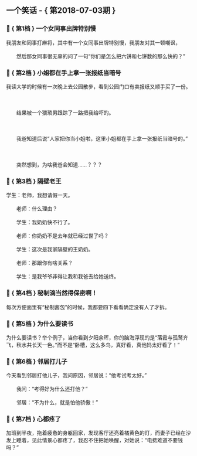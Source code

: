 ## 一个笑话 - { 第2018-07-03期 }
</hr>

### :jack_o_lantern: { 第1档 } 一个女同事出牌特别慢
我朋友和同事打麻将，其中有一个女同事出牌特别慢，我朋友对其一顿嘲讽，<br/><br/>　　然后那女同事很无辜的问了一句“你们是怎么把六饼和七饼数的那么快的？”


### :jack_o_lantern: { 第2档 } 小姐都在手上拿一张报纸当暗号
我读大学的时候有一次晚上去公园散步，看到公园门口有卖报纸又顺手买了一份。<br/><br/><br/><br/>　　结果被一个猥琐男跟踪了一路把我给吓的。<br/><br/><br/><br/>　　我爸知道后说“人家把你当小姐啦，这里小姐都在手上拿一张报纸当暗号的。”<br/><br/><br/><br/>　　突然想到，为啥我爸会知道……？？？


### :jack_o_lantern: { 第3档 } 隔壁老王
学生：老师，我想请假一天。<br/><br/>　　老师：什么理由？<br/><br/>　　学生：我奶奶快不行了。<br/><br/>　　老师：你奶奶不是去年就已经过世了吗？<br/><br/>　　学生：这次是我家隔壁的王奶奶。<br/><br/>　　老师：那跟你有啥关系？<br/><br/>　　学生：是我爷爷非得让我和我爸去给她送终。


### :jack_o_lantern: { 第4档 } 秘制滴当然得保密啊！
每次方便面里有“秘制酱包”的时候，我都要四下看看确定没有人了才拆。


### :jack_o_lantern: { 第5档 } 为什么要读书
为什么要读书？举个例子，当你看到夕阳余晖，你的脑海浮现的是“落霞与孤鹜齐飞，秋水共长天一色。”而不是“卧槽，这么多鸟，真好看，真他妈太好看了！”


### :jack_o_lantern: { 第6档 } 邻居打儿子
今天看到邻居打他儿子，我问原因，邻居说：“他考试考太好。”<br/><br/>　　我问：“考得好为什么还打他？”<br/><br/>　　邻居：“不为什么，就是怕他骄傲！”


### :jack_o_lantern: { 第7档 } 心都疼了
加班到半夜，拖着疲惫的身躯回家，发现客厅还亮着橘黄色的灯，而妻子已经在沙发上睡着，见此情景心都疼了，我忍不住把她唤醒，对她说：“电费难道不要钱吗？”


